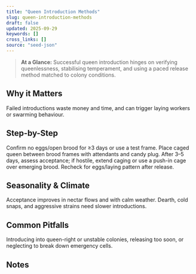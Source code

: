 ```yaml
---
title: "Queen Introduction Methods"
slug: queen-introduction-methods
draft: false
updated: 2025-09-29
keywords: []
cross_links: []
source: "seed-json"
---
```


> **At a Glance:** Successful queen introduction hinges on verifying queenlessness, stabilising temperament, and using a paced release method matched to colony conditions.

## Why it Matters
Failed introductions waste money and time, and can trigger laying workers or swarming behaviour.

## Step-by-Step
Confirm no eggs/open brood for ≥3 days or use a test frame. Place caged queen between brood frames with attendants and candy plug. After 3–5 days, assess acceptance; if hostile, extend caging or use a push-in cage over emerging brood. Recheck for eggs/laying pattern after release.

## Seasonality & Climate
Acceptance improves in nectar flows and with calm weather. Dearth, cold snaps, and aggressive strains need slower introductions.

## Common Pitfalls
Introducing into queen-right or unstable colonies, releasing too soon, or neglecting to break down emergency cells.

## Notes
